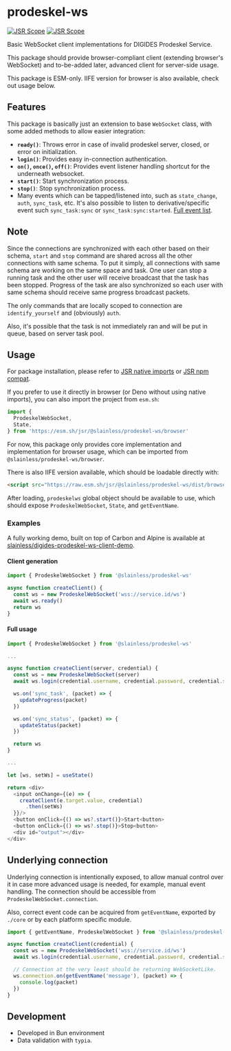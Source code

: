 # prodeskel-ws

[![JSR Scope](https://jsr.io/badges/@slainless)](https://jsr.io/@slainless/prodeskel-ws) [![JSR Scope](https://jsr.io/badges/@slainless/prodeskel-ws)](https://jsr.io/@slainless/prodeskel-ws)

Basic WebSocket client implementations for DIGIDES Prodeskel Service.

This package should provide browser-compliant client (extending browser's WebSocket)
and to-be-added later, advanced client for server-side usage.

This package is ESM-only. IIFE version for browser is also available, check out usage below.

## Features

This package is basically just an extension to base `WebSocket` class, with
some added methods to allow easier integration:

- **`ready()`**: Throws error in case of invalid prodeskel server, closed, or error on initialization.
- **`login()`**: Provides easy in-connection authentication.
- **`on()`, `once()`, `off()`**: Provides event listener handling shortcut for the underneath websocket.
- **`start()`**: Start synchronization process.
- **`stop()`**: Stop synchronization process.
- Many events which can be tapped/listened into, such as `state_change`, `auth`, `sync_task`, etc. It's also possible to listen to derivative/specific event such `sync_task:sync` or `sync_task:sync:started`. [Full event list](./src/schema/response.ts).

## Note

Since the connections are synchronized with each other based on their schema, `start` and `stop` command are shared across
all the other connections with same schema. To put it simply, all connections with same schema are working on the same space and task.
One user can stop a running task and the other user will receive broadcast that the task has been stopped. Progress of the
task are also synchronized so each user with same schema should receive same progress broadcast packets.

The only commands that are locally scoped to connection are `identify_yourself` and (obviously) `auth`.

Also, it's possible that the task is not immediately ran and will be put in queue, based on server task pool.

## Usage

For package installation, please refer to [JSR native imports](https://jsr.io/docs/native-imports) or [JSR npm compat](https://jsr.io/docs/npm-compatibility).

If you prefer to use it directly in browser (or Deno without using native imports), you can also import the project from `esm.sh`:

```ts
import {
  ProdeskelWebSocket,
  State,
} from 'https://esm.sh/jsr/@slainless/prodeskel-ws/browser'
```

For now, this package only provides core implementation and implementation for browser usage,
which can be imported from `@slainless/prodeskel-ws/browser`.

There is also IIFE version available, which should be loadable directly with:

```html
<script src="https://raw.esm.sh/jsr/@slainless/prodeskel-ws/dist/browser.min.js"></script>
```

After loading, `prodeskelws` global object should be available to use, which should expose `ProdeskelWebSocket`, `State`, and `getEventName`.

### Examples

A fully working demo, built on top of Carbon and Alpine is available at [slainless/digides-prodeskel-ws-client-demo](https://github.com/slainless/digides-prodeskel-ws-client-demo).

#### Client generation

```ts
import { ProdeskelWebSocket } from '@slainless/prodeskel-ws'

async function createClient() {
  const ws = new ProdeskelWebSocket('wss://service.id/ws')
  await ws.ready()
  return ws
}
```

#### Full usage

```ts
import { ProdeskelWebSocket } from '@slainless/prodeskel-ws'

...

async function createClient(server, credential) {
  const ws = new ProdeskelWebSocket(server)
  await ws.login(credential.username, credential.password, credential.schema)

  ws.on('sync_task', (packet) => {
    updateProgress(packet)
  })

  ws.on('sync_status', (packet) => {
    updateStatus(packet)
  })

  return ws
}

...

let [ws, setWs] = useState()

return <div>
  <input onChange={(e) => {
    createClient(e.target.value, credential)
      .then(setWs)
  }}/>
  <button onClick={() => ws?.start()}>Start<button>
  <button onClick={() => ws?.stop()}>Stop<button>
  <div id="output"></div>
</div>
```

## Underlying connection

Underlying connection is intentionally exposed, to allow manual control over it in case more advanced
usage is needed, for example, manual event handling. The connection should be accessible from
`ProdeskelWebSocket.connection`.

Also, correct event code can be acquired from `getEventName`, exported by `./core` or by each platform specific
module.

```ts
import { getEventName, ProdeskelWebSocket } from '@slainless/prodeskel-ws'

async function createClient(credential) {
  const ws = new ProdeskelWebSocket('wss://service.id/ws')
  await ws.login(credential.username, credential.password, credential.schema)

  // Connection at the very least should be returning WebSocketLike.
  ws.connection.on(getEventName('message'), (packet) => {
    console.log(packet)
  })
}
```

## Development

- Developed in Bun environment
- Data validation with `typia`.
